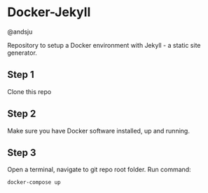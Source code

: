 # Docker-Jekyll
@andsju

Repository to setup a Docker environment with Jekyll - a static site generator.

## Step 1
Clone this repo

## Step 2
Make sure you have Docker software installed, up and running.

## Step 3
Open a terminal, navigate to git repo root folder. Run command:

```bash
docker-compose up
```